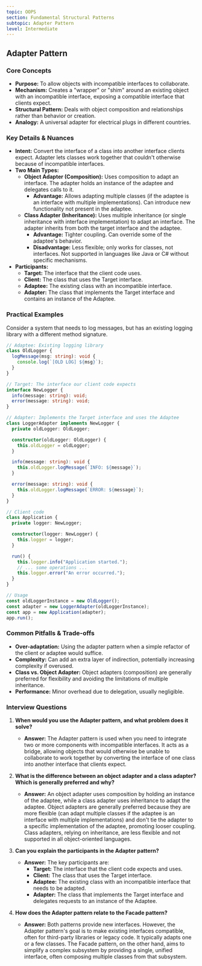 ```yaml
---
topic: OOPS
section: Fundamental Structural Patterns
subtopic: Adapter Pattern
level: Intermediate
---
```


## Adapter Pattern
### Core Concepts

*   **Purpose:** To allow objects with incompatible interfaces to collaborate.
*   **Mechanism:** Creates a "wrapper" or "shim" around an existing object with an incompatible interface, exposing a compatible interface that clients expect.
*   **Structural Pattern:** Deals with object composition and relationships rather than behavior or creation.
*   **Analogy:** A universal adapter for electrical plugs in different countries.

### Key Details & Nuances

*   **Intent:** Convert the interface of a class into another interface clients expect. Adapter lets classes work together that couldn't otherwise because of incompatible interfaces.
*   **Two Main Types:**
    *   **Object Adapter (Composition):** Uses composition to adapt an interface. The adapter holds an instance of the adaptee and delegates calls to it.
        *   **Advantage:** Allows adapting multiple classes (if the adaptee is an interface with multiple implementations). Can introduce new functionality not present in the adaptee.
    *   **Class Adapter (Inheritance):** Uses multiple inheritance (or single inheritance with interface implementation) to adapt an interface. The adapter inherits from both the target interface and the adaptee.
        *   **Advantage:** Tighter coupling. Can override some of the adaptee's behavior.
        *   **Disadvantage:** Less flexible; only works for classes, not interfaces. Not supported in languages like Java or C# without specific mechanisms.
*   **Participants:**
    *   **Target:** The interface that the client code uses.
    *   **Client:** The class that uses the Target interface.
    *   **Adaptee:** The existing class with an incompatible interface.
    *   **Adapter:** The class that implements the Target interface and contains an instance of the Adaptee.

### Practical Examples

Consider a system that needs to log messages, but has an existing logging library with a different method signature.

```typescript
// Adaptee: Existing logging library
class OldLogger {
  logMessage(msg: string): void {
    console.log(`[OLD LOG] ${msg}`);
  }
}

// Target: The interface our client code expects
interface NewLogger {
  info(message: string): void;
  error(message: string): void;
}

// Adapter: Implements the Target interface and uses the Adaptee
class LoggerAdapter implements NewLogger {
  private oldLogger: OldLogger;

  constructor(oldLogger: OldLogger) {
    this.oldLogger = oldLogger;
  }

  info(message: string): void {
    this.oldLogger.logMessage(`INFO: ${message}`);
  }

  error(message: string): void {
    this.oldLogger.logMessage(`ERROR: ${message}`);
  }
}

// Client code
class Application {
  private logger: NewLogger;

  constructor(logger: NewLogger) {
    this.logger = logger;
  }

  run() {
    this.logger.info("Application started.");
    // ... some operations ...
    this.logger.error("An error occurred.");
  }
}

// Usage
const oldLoggerInstance = new OldLogger();
const adapter = new LoggerAdapter(oldLoggerInstance);
const app = new Application(adapter);
app.run();
```

### Common Pitfalls & Trade-offs

*   **Over-adaptation:** Using the adapter pattern when a simple refactor of the client or adaptee would suffice.
*   **Complexity:** Can add an extra layer of indirection, potentially increasing complexity if overused.
*   **Class vs. Object Adapter:** Object adapters (composition) are generally preferred for flexibility and avoiding the limitations of multiple inheritance.
*   **Performance:** Minor overhead due to delegation, usually negligible.

### Interview Questions

1.  **When would you use the Adapter pattern, and what problem does it solve?**
    *   **Answer:** The Adapter pattern is used when you need to integrate two or more components with incompatible interfaces. It acts as a bridge, allowing objects that would otherwise be unable to collaborate to work together by converting the interface of one class into another interface that clients expect.

2.  **What is the difference between an object adapter and a class adapter? Which is generally preferred and why?**
    *   **Answer:** An object adapter uses composition by holding an instance of the adaptee, while a class adapter uses inheritance to adapt the adaptee. Object adapters are generally preferred because they are more flexible (can adapt multiple classes if the adaptee is an interface with multiple implementations) and don't tie the adapter to a specific implementation of the adaptee, promoting looser coupling. Class adapters, relying on inheritance, are less flexible and not supported in all object-oriented languages.

3.  **Can you explain the participants in the Adapter pattern?**
    *   **Answer:** The key participants are:
        *   **Target:** The interface that the client code expects and uses.
        *   **Client:** The class that uses the Target interface.
        *   **Adaptee:** The existing class with an incompatible interface that needs to be adapted.
        *   **Adapter:** The class that implements the Target interface and delegates requests to an instance of the Adaptee.

4.  **How does the Adapter pattern relate to the Facade pattern?**
    *   **Answer:** Both patterns provide new interfaces. However, the Adapter pattern's goal is to make existing interfaces compatible, often for third-party libraries or legacy code. It typically adapts one or a few classes. The Facade pattern, on the other hand, aims to simplify a complex subsystem by providing a single, unified interface, often composing multiple classes from that subsystem.